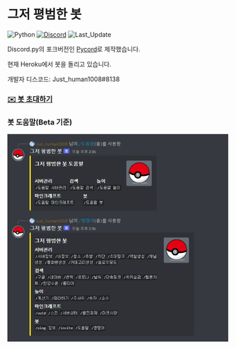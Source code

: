 # 그저 평범한 봇
![Python](https://img.shields.io/badge/-v3.9.13-3776AB?style=for-the-badge&logo=python&logoColor=white)
[![Discord](https://img.shields.io/discord/722728062839423007?label=Discord&style=for-the-badge&color=5865F2&logo=Discord&logoColor=white)](https://discord.com/invite/MF7FEGhHh2) 
![Last_Update](https://img.shields.io/github/last-commit/justhuman1008/JustBot?style=for-the-badge)

Discord.py의 포크버전인 [Pycord](https://github.com/Pycord-Development/pycord)로 제작했습니다.

현재 Heroku에서 봇을 돌리고 있습니다.

개발자 디스코드: Just_human1008#8138

### [**✉️ 봇 초대하기**](https://discord.com/oauth2/authorize?client_id=857814380749651998&permissions=137715076183&scope=bot%20applications.commands)

### 봇 도움말(Beta 기준)
<img src="/Image/help.png" alt ="Data" style="width: 500px;"/>  